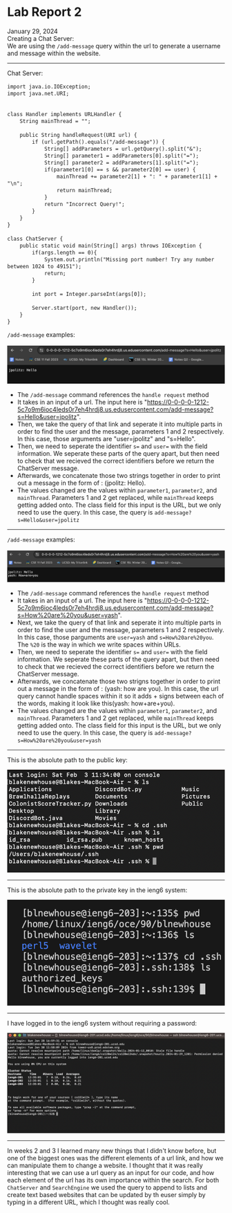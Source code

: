 # Lab Report 2 <br/>
January 29, 2024 <br/>
Creating a Chat Server: <br/>
We are using the `/add-message` query within the url to generate a username and message within the website.

---

Chat Server:
```
import java.io.IOException;
import java.net.URI;


class Handler implements URLHandler {
    String mainThread = "";

    public String handleRequest(URI url) {
        if (url.getPath().equals("/add-message")) {
            String[] addParameters = url.getQuery().split("&");
            String[] parameter1 = addParameters[0].split("=");
            String[] parameter2 = addParameters[1].split("=");
            if(parameter1[0] == s && parameter2[0] == user) {
                mainThread += parameter2[1] + ": " + parameter1[1] + "\n";
                return mainThread;
            }
            return "Incorrect Query!";
        }
    }
}

class ChatServer {
    public static void main(String[] args) throws IOException {
        if(args.length == 0){
            System.out.println("Missing port number! Try any number between 1024 to 49151");
            return;
        }

        int port = Integer.parseInt(args[0]);

        Server.start(port, new Handler());
    }
}
```
`/add-message` examples: <br/>
<br/>
![Adding Messages](./Screenshots/addMessageExample2.png) <br/>
* The `/add-message` command references the `handle request` method
* It takes in an input of a url. The input here is "https://0-0-0-0-1212-5c7o9m6ioc4leds0r7eh4hrdj8.us.edusercontent.com/add-message?s=Hello&user=jpolitz".
* Then, we take the query of that link and seperate it into multiple parts in order to find the user and the message, parameters 1 and 2 respectively. In this case, those arguments are "user=jpolitz" and "s=Hello".
* Then, we need to seperate the identifier `s=` and `user=` with the field information. We seperate these parts of the query apart, but then need to check that we recieved the correct identifiers before we return the ChatServer message.
* Afterwards, we concatenate those two strings together in order to print out a message in the form of <user>: <message>(jpolitz: Hello).
* The values changed are the values within `parameter1`, `parameter2`, and `mainThread`. Parameters 1 and 2 get replaced, while `mainThread` keeps getting added onto. The class field for this input is the URL, but we only need to use the query. In this case, the query is `add-message?s=Hello&user=jpolitz`

---

`/add-message` examples: <br/>
<br/>
![Adding Messages](./Screenshots/addMessageExample1.png)
* The `/add-message` command references the `handle request` method
* It takes in an input of a url. The input here is "https://0-0-0-0-1212-5c7o9m6ioc4leds0r7eh4hrdj8.us.edusercontent.com/add-message?s=How%20are%20you&user=yash".
*  Next, we take the query of that link and seperate it into multiple parts in order to find the user and the message, parameters 1 and 2 respectively. In this case, those parguments are `user=yash` and `s=How%20are%20you`. The `%20` is the way in which we write spaces within URLs.
*  Then, we need to seperate the identifier `s=` and `user=` with the field information. We seperate these parts of the query apart, but then need to check that we recieved the correct identifiers before we return the ChatServer message.
* Afterwards, we concatenate those two strigns together in order to print out a message in the form of <user>: <message>(yash: how are you). In this case, the url query cannot handle spaces within it so it adds + signs between each of the words, making it look like this(yash: how+are+you).
* The values changed are the values within `parameter1`, `parameter2`, and `mainThread`. Parameters 1 and 2 get replaced, while `mainThread` keeps getting added onto. The class field for this input is the URL, but we only need to use the query. In this case, the query is `add-message?s=How%20are%20you&user=yash`

---

This is the absolute path to the public key: <br/>

![Public Directory](./Screenshots/PublicLocation.png)

---

This is the absolute path to the private key in the ieng6 system: <br/>

![Private Directory](./Screenshots/PrivateLocation.png)

---

I have logged in to the ieng6 system without requiring a password: <br/>

![No Password Needed](./Screenshots/NoPassword)

---

In weeks 2 and 3 I learned many new things that I didn't know before, but one of the biggest ones was the different elements of a url link, and how we can manipulate them to change a website. I thought that it was really interesting that we can use a url query as an input for our code, and how each element of the url has its own importance within the search. For both `ChatServer` and `SearchEngine` we used the query to append to lists and create text based websites that can be updated by th euser simply by typing in a different URL, which I thought was really cool.

